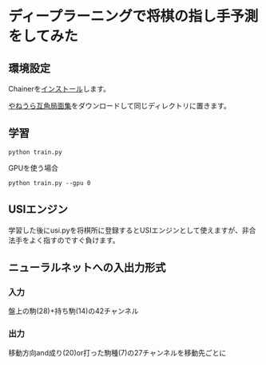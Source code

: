 # ディープラーニングで将棋の指し手予測をしてみた

## 環境設定
Chainerを[インストール](http://docs.chainer.org/en/stable/install.html)します。

[やねうら互角局面集](http://yaneuraou.yaneu.com/2016/08/24/%E8%87%AA%E5%B7%B1%E5%AF%BE%E5%B1%80%E7%94%A8%E3%81%AB%E4%BA%92%E8%A7%92%E3%81%AE%E5%B1%80%E9%9D%A2%E9%9B%86%E3%82%92%E5%85%AC%E9%96%8B%E3%81%97%E3%81%BE%E3%81%97%E3%81%9F/)をダウンロードして同じディレクトリに置きます。

## 学習
```
python train.py
```
GPUを使う場合
```
python train.py --gpu 0
```

## USIエンジン
学習した後にusi.pyを将棋所に登録するとUSIエンジンとして使えますが、非合法手をよく指すのですぐ負けます。

## ニューラルネットへの入出力形式
### 入力
盤上の駒(28)+持ち駒(14)の42チャンネル
### 出力
移動方向and成り(20)or打った駒種(7)の27チャンネルを移動先ごとに
